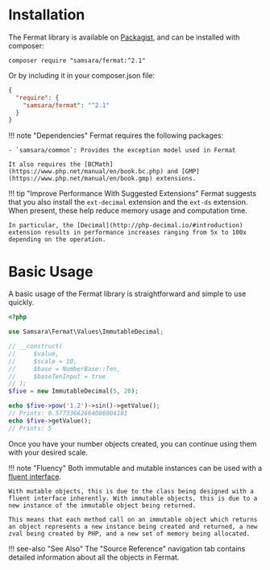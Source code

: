 # Installation

The Fermat library is available on [Packagist](https://packagist.org/packages/samsara/fermat), and can be installed with composer:

`composer require "samsara/fermat:^2.1"`

Or by including it in your composer.json file:

```json
{
  "require": {
    "samsara/fermat": "^2.1"
  }
}
```

!!! note "Dependencies"
    Fermat requires the following packages:
    
    - `samsara/common`: Provides the exception model used in Fermat
    
    It also requires the [BCMath](https://www.php.net/manual/en/book.bc.php) and [GMP](https://www.php.net/manual/en/book.gmp) extensions.

!!! tip "Improve Performance With Suggested Extensions"
    Fermat suggests that you also install the `ext-decimal` extension and the `ext-ds` extension. When present, these help reduce memory usage and computation time.

    In particular, the [Decimal](http://php-decimal.io/#introduction) extension results in performance increases ranging from 5x to 100x depending on the operation.
    
# Basic Usage

A basic usage of the Fermat library is straightforward and simple to use quickly.

``` php
<?php

use Samsara\Fermat\Values\ImmutableDecimal;

// __construct(
//     $value, 
//     $scale = 10, 
//     $base = NumberBase::Ten, 
//     $baseTenInput = true
// );
$five = new ImmutableDecimal(5, 20);

echo $five->pow('1.2')->sin()->getValue();
// Prints: 0.57733662664006904181
echo $five->getValue();
// Prints: 5
```

Once you have your number objects created, you can continue using them with your desired scale.

!!! note "Fluency"
    Both immutable and mutable instances can be used with a [fluent interface](https://designpatternsphp.readthedocs.io/en/latest/Structural/FluentInterface/README.html).
    
    With mutable objects, this is due to the class being designed with a fluent interface inherently. With immutable objects, this is due to a new instance of the immutable object being returned.
    
    This means that each method call on an immutable object which returns an object represents a new instance being created and returned, a new zval being created by PHP, and a new set of memory being allocated.

!!! see-also "See Also"
    The "Source Reference" navigation tab contains detailed information about all the objects in Fermat.